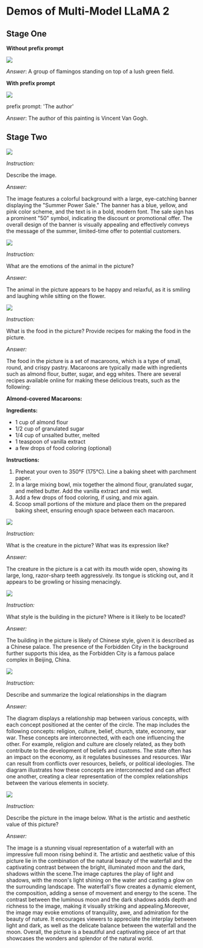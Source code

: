 # Demos of Multi-Model LLaMA 2

## Stage One

**Without prefix prompt**

![](./caption1.jpg)

*Answer*: A group of flamingos standing on top of a lush green field.

**With prefix prompt**

![](./caption2.jpg)

prefix prompt: 'The author'

*Answer*: The author of this painting is Vincent Van Gogh.

## Stage Two

![](./instruction1.jpg)

*Instruction:*

Describe the image.

*Answer:*

The image features a colorful background with a large, eye-catching banner displaying the "Summer Power Sale." The banner has a blue, yellow, and pink color scheme, and the text is in a bold, modern font. The sale sign has a prominent "50" symbol, indicating the discount or promotional offer. The overall design of the banner is visually appealing and effectively conveys the message of the summer, limited-time offer to potential customers.

![](./instruction2.jpg)

*Instruction:*

What are the emotions of the animal in the picture?

*Answer:*

The animal in the picture appears to be happy and relaxful, as it is smiling and laughing while sitting on the flower.

![](./instruction3.jpg)

*Instruction:*

What is the food in the picture? Provide recipes for making the food in the picture.

*Answer:*

The food in the picture is a set of macaroons, which is a type of small, round, and crispy pastry. Macaroons are typically made with ingredients such as almond flour, butter, sugar, and egg whites. There are several recipes available online for making these delicious treats, such as the following:

**Almond-covered Macaroons:**

**Ingredients:**

- 1 cup of almond flour
- 1/2 cup of granulated sugar
- 1/4 cup of unsalted butter, melted
- 1 teaspoon of vanilla extract
- a few drops of food coloring (optional)

**Instructions:**
1. Preheat your oven to 350°F (175°C). Line a baking sheet with parchment paper.
2. In a large mixing bowl, mix together the almond flour, granulated sugar, and melted butter. Add the vanilla extract and mix well.
3. Add a few drops of food coloring, if using, and mix again.
4. Scoop small portions of the mixture and place them on the prepared baking sheet, ensuring enough space between each macaroon.

![](./instruction4.jpg)

*Instruction:*

What is the creature in the picture? What was its expression like?

*Answer:*

The creature in the picture is a cat with its mouth wide open, showing its large, long, razor-sharp teeth aggressively. Its tongue is sticking out, and it appears to be growling or hissing menacingly.

![](./instruction5.jpg)

*Instruction:*

What style is the building in the picture? Where is it likely to be located?

*Answer:*

The building in the picture is likely of Chinese style, given it is described as a Chinese palace. The presence of the Forbidden City in the background further supports this idea, as the Forbidden City is a famous palace complex in Beijing, China.

![](./instruction6.jpg)

*Instruction:*

Describe and summarize the logical relationships in the diagram

*Answer:*

The diagram displays a relationship map between various concepts, with each concept positioned at the center of the circle. The map includes the following concepts: religion, culture, belief, church, state, economy, war war. These concepts are interconnected, with each one influencing the other. For example, religion and culture are closely related, as they both contribute to the development of beliefs and customs. The state often has an impact on the economy, as it regulates businesses and resources. War can result from conflicts over resources, beliefs, or political ideologies. The diagram illustrates how these concepts are interconnected and can affect one another, creating a clear representation of the complex relationships between the various elements in society.

![](.//instruction7.jpg)

*Instruction:*

Describe the picture in the image below. What is the artistic and aesthetic value of this picture?

*Answer:*

The image is a stunning visual representation of a waterfall with an impressive full moon rising behind it. The artistic and aesthetic value of this picture lie in the combination of the natural beauty of the waterfall and the captivating contrast between the bright, illuminated moon and the dark, shadows within the scene.The image captures the play of light and shadows, with the moon's light shining on the water and casting a glow on the surrounding landscape. The waterfall's flow creates a dynamic element, the composition, adding a sense of movement and energy to the scene. The contrast between the luminous moon and the dark shadows adds depth and richness to the image, making it visually striking and appealing.Moreover, the image may evoke emotions of tranquility, awe, and admiration for the beauty of nature. It encourages viewers to appreciate the interplay between light and dark, as well as the delicate balance between the waterfall and the moon. Overall, the picture is a beautiful and captivating piece of art that showcases the wonders and splendor of the natural world.